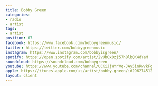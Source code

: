 ```yaml
---
title: Bobby Green
categories:
- radio
- artist
tags:
- artist
position: 67
facebook: https://www.facebook.com/bobbygreenmusic/
twitter: https://twitter.com/bobbygreenmusic
instagram: https://www.instagram.com/bobbyisgreen/
spotify: https://open.spotify.com/artist/2vUbOx0zj57h8lbQK4dYaM
soundcloud: https://soundcloud.com/bobbygreen
youtube: https://www.youtube.com/channel/UCKiJjWYrVq-JAy5inRwvkFg
apple: https://itunes.apple.com/us/artist/bobby-green/id296274512
layout: client
---
```


